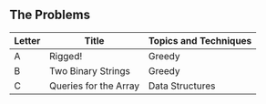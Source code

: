 ## The Problems

|  Letter | Title                     | Topics and Techniques                          |
|---------|---------------------------|-----------------------------|
|  A | Rigged!           | Greedy                        |
|  B | Two Binary Strings             | Greedy          |
|  C | Queries for the Array         |Data Structures       |

